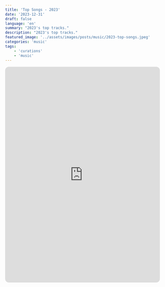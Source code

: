 ```yaml
---
title: 'Top Songs - 2023'
date: '2023-12-31'
draft: false
language: 'en'
summary: "2023's top tracks."
description: "2023's top tracks."
featured_image: '../assets/images/posts/music/2023-top-songs.jpeg'
categories: 'music'
tags:
    - 'curations'
    - 'music'
---
```

<!-- @format -->
<iframe
    style="border-radius:12px"
    src="https://open.spotify.com/embed/playlist/37i9dQZF1Fa1IIVtEpGUcU"
    width="100%"
    height="700"
    frameBorder="0"
    allowfullscreen=""
    allow="
        autoplay;
        clipboard-write;
        encrypted-media;
        fullscreen;
        picture-in-picture
        "
    loading="lazy"
    ></iframe>
